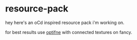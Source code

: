# resource-pack
hey here's an oCd inspired resource pack i'm working on.

for best results use [optifne](https://optifine.net/downloads) with connected textures on fancy.
